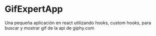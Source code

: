 # GifExpertApp

Una pequeña aplicación en react utilizando hooks, custom hooks, para buscar y mostrar gif de la api de giphy.com
